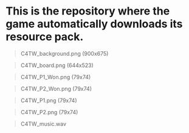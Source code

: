 # This is the repository where the game automatically downloads its resource pack.
>C4TW_background.png (900x675)

>C4TW_board.png (644x523)

>C4TW_P1_Won.png (79x74)

>C4TW_P2_Won.png (79x74)

>C4TW_P1.png (79x74)

>C4TW_P2.png (79x74)

>C4TW_music.wav
